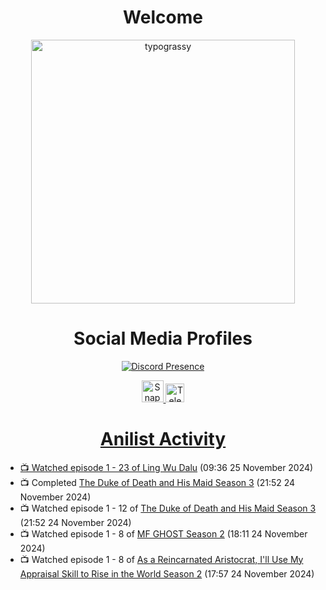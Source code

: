 <div align="center">

# Welcome
<a href="https://github.com/kawarimidoll/typograssy">
    <img alt="typograssy" src="https://typograssy.deno.dev/api?text=%E3%82%88%E3%81%86%E3%81%93%E3%81%9D%E3%81%BF%E3%81%AA%E3%81%95%E3%82%93%20-%20Sheby--&&l0=none&l1=82d9d0&l2=027353&l3=038c4c&l4=01402e&bg=none&frame=none&speed=100&comment=" width="421.99">
</a>

</div>

<div align="center">

# Social Media Profiles

[![Discord Presence](https://lanyard.cnrad.dev/api/612532963938271232)](https://discord.com/users/612532963938271232)


<a href="https://www.snapchat.com/add/a.sheby" title="Snapchat Profile">
    <img src="https://www.freepnglogos.com/uploads/snapchat-logo-png-0.png" width="35" alt="Snapchat Logo" />


<a href="https://t.me/ASheby" title="Telegram Profile">
    <img src="https://www.freepnglogos.com/uploads/telegram-logo-png-0.png" width="30" alt="Telegram Logo" />


</div>

<div align="center">

# Anilist Activity

</div>

<!-- ANILIST_ACTIVITY:start -->

-   📺 Watched episode 1 - 23 of [Ling Wu Dalu](https://anilist.co/anime/179916) (09:36 25 November 2024)
-   📺 Completed [The Duke of Death and His Maid Season 3](https://anilist.co/anime/169584) (21:52 24 November 2024)
-   📺 Watched episode 1 - 12 of [The Duke of Death and His Maid Season 3](https://anilist.co/anime/169584) (21:52 24 November 2024)
-   📺 Watched episode 1 - 8 of [MF GHOST Season 2](https://anilist.co/anime/171642) (18:11 24 November 2024)
-   📺 Watched episode 1 - 8 of [As a Reincarnated Aristocrat, I'll Use My Appraisal Skill to Rise in the World Season 2](https://anilist.co/anime/178434) (17:57 24 November 2024)

<!-- ANILIST_ACTIVITY:end -->
